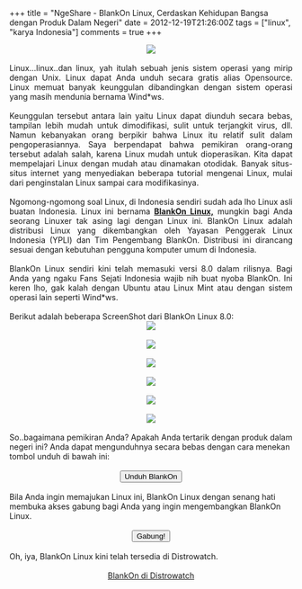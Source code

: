 +++
title = "NgeShare - BlankOn Linux, Cerdaskan Kehidupan Bangsa dengan Produk Dalam Negeri"
date = 2012-12-19T21:26:00Z
tags = ["linux", "karya Indonesia"]
comments = true
+++

<center><img border="0" src="https://2.bp.blogspot.com/-DL5p7txbbn4/UNHPnJWo8eI/AAAAAAAAAgg/9BjkJpQh6NI/s1600/1-150x150.jpg" /><center><br />
<div style="text-align: justify;">Linux...linux..dan linux, yah itulah sebuah jenis sistem operasi yang mirip dengan Unix. Linux dapat Anda unduh secara gratis alias Opensource. Linux memuat banyak keunggulan dibandingkan dengan sistem operasi yang masih mendunia bernama Wind*ws.<br /><br />
Keunggulan tersebut antara lain yaitu Linux dapat diunduh secara bebas, tampilan lebih mudah untuk dimodifikasi, sulit untuk terjangkit virus, dll. Namun kebanyakan orang berpikir bahwa Linux itu relatif sulit dalam pengoperasiannya. Saya berpendapat bahwa pemikiran orang-orang tersebut adalah salah, karena Linux mudah untuk dioperasikan. Kita dapat mempelajari Linux dengan mudah atau dinamakan otodidak. Banyak situs-situs internet yang menyediakan beberapa tutorial mengenai Linux, mulai dari penginstalan Linux sampai cara modifikasinya.<br /><br />
Ngomong-ngomong soal Linux, di Indonesia sendiri sudah ada lho Linux asli buatan Indonesia. Linux ini bernama <a href="https://www.blankonlinux.or.id/" target="_blank"><b>BlankOn Linux,</b></a> mungkin bagi Anda seorang Linuxer tak asing lagi dengan Linux ini.&nbsp;BlankOn Linux adalah distribusi Linux yang dikembangkan oleh Yayasan Penggerak Linux Indonesia (YPLI) dan Tim Pengembang BlankOn. Distribusi ini dirancang sesuai dengan kebutuhan pengguna komputer umum di Indonesia.<br /><br />
BlankOn Linux sendiri kini telah memasuki versi 8.0 dalam rilisnya. Bagi Anda yang ngaku Fans Sejati Indonesia wajib nih buat nyoba BlankOn. Ini keren lho, gak kalah dengan Ubuntu atau Linux Mint atau dengan sistem operasi lain seperti Wind*ws.<br /><br />
Berikut adalah beberapa ScreenShot dari BlankOn Linux 8.0:<br />
<center><img border="0" src="https://1.bp.blogspot.com/-LnEnc4Yih50/UNHMz9ARi-I/AAAAAAAAAfc/NwO6MJXlblA/s1600/1.jpg" /></center><br />
<center><img border="0" src="https://1.bp.blogspot.com/-MgtDbHpo-k4/UNHM3ob2yxI/AAAAAAAAAfk/z5rhgFHbUjo/s1600/2.jpg" /></center><br />
<center><img border="0" src="https://3.bp.blogspot.com/-WWuIceSQsns/UNHM5zZwLvI/AAAAAAAAAfs/y5KY8K-W5v4/s1600/3.jpg" /></center><br />
<center><img border="0" src="https://1.bp.blogspot.com/--rZpSmx0Y2I/UNHM8gt3rII/AAAAAAAAAf0/rwLSW7deHbk/s1600/4.jpg" /></center><br />
</center><img border="0" src="https://2.bp.blogspot.com/-kS6rncmGAdU/UNHM_-InCxI/AAAAAAAAAf8/HAd_-RhT0G4/s1600/5.jpg" /></center><br />
<center><img border="0" src="https://3.bp.blogspot.com/-E6zMs1PJVbI/UNHNEFuHt3I/AAAAAAAAAgE/Cg94C-RxExA/s1600/6.jpg" /></center><br />
So..bagaimana pemikiran Anda? Apakah Anda tertarik dengan produk dalam negeri ini? Anda dapat mengunduhnya secara bebas dengan cara menekan tombol unduh di bawah ini:<br /><br />
<center><button href="https://www.blankonlinux.or.id/" target="_blank"><span style="color: black;">Unduh BlankOn</span></button></center><br />
Bila Anda ingin memajukan Linux ini, BlankOn Linux dengan senang hati membuka akses gabung bagi Anda yang ingin mengembangkan BlankOn Linux.<br /><br />
<center><button href="https://groups.google.com/forum/?fromgroups#!forum/blankon"><span style="color: black;">Gabung!</span></button></center><br />Oh, iya, BlankOn Linux kini telah tersedia di Distrowatch.<br />&nbsp; <br /><div style="text-align: center;"><span style="color: white;"><a class="medium button orange" href="http://distrowatch.com/table.php?distribution=blankon">BlankOn di Distrowatch</a></span></div></div>

